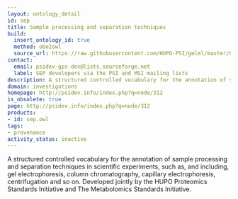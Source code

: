 ```yaml
---
layout: ontology_detail
id: sep
title: Sample processing and separation techniques
build:
  insert_ontology_id: true
  method: obo2owl
  source_url: https://raw.githubusercontent.com/HUPO-PSI/gelml/master/CV/sep.obo
contact:
  email: psidev-gps-dev@lists.sourceforge.net
  label: SEP developers via the PSI and MSI mailing lists
description: A structured controlled vocabulary for the annotation of sample processing and separation techniques in scientific experiments.
domain: investigations
homepage: http://psidev.info/index.php?q=node/312
is_obsolete: true
page: http://psidev.info/index.php?q=node/312
products:
- id: sep.owl
tags:
- provenance
activity_status: inactive
---
```


A structured controlled vocabulary for the annotation of sample processing and separation techniques in scientific experiments, such as, and including, gel electrophoresis, column chromatography, capillary electrophoresis, centrifugation and so on. Developed jointly by the HUPO Proteomics Standards Initiative and The Metabolomics Standards Initiative.
